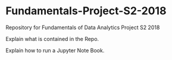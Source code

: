 # Fundamentals-Project-S2-2018
Repository for Fundamentals of Data Analytics Project S2 2018

Explain what is contained in the Repo.

Explain how to run a Jupyter Note Book.
